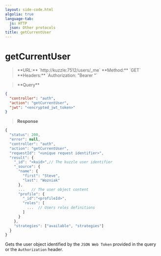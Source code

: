 ```yaml
---
layout: side-code.html
algolia: true
language-tab:
  js: HTTP
  json: Other protocols
title: getCurrentUser
---
```


# getCurrentUser


<blockquote class="js">
<p>
**URL:** `http://kuzzle:7512/users/_me`  
**Method:** `GET`  
**Headers:** `Authorization: "Bearer <encrypted_jwt_token>"`
</p>
</blockquote>

<blockquote class="json">
<p>
**Query**
</p>
</blockquote>

```json
{
  "controller": "auth",
  "action": "getCurrentUser",
  "jwt": "<encrypted_jwt_token>"
}
```

>**Response**

```javascript
{
  "status": 200,
  "error": null,
  "controller": "auth",
  "action": "getCurrentUser",
  "requestId": "<unique request identifier>",
  "result": {
    "_id": "<kuid>",// The kuzzle user identifier
    "_source": {
      "name": {
        "first": "Steve",
        "last": "Wozniak"
      },
      ...   // The user object content
      "profile": {
        "_id":"<profileId>",
        "roles": [
          ...  // Users roles definitions
        ]
      }
    },
    "strategies": ["available", "strategies"]
  }
}
```

Gets the user object identified by the `JSON Web Token` provided in the query or the `Authorization` header.
